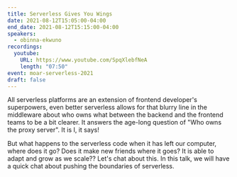 ```yaml
---
title: Serverless Gives You Wings
date: 2021-08-12T15:05:00-04:00
end_date: 2021-08-12T15:15:00-04:00
speakers:
  - obinna-ekwuno
recordings:
  youtube:
    URL: https://www.youtube.com/SpqXlebfNeA
    length: "07:50"
event: moar-serverless-2021
draft: false
---
```


All serverless platforms are an extension of frontend developer's superpowers, even better serverless allows for that blurry line in the middleware about who owns what between the backend and the frontend teams to be a bit clearer. It answers the age-long question of "Who owns the proxy server". It is I, it says!

But what happens to the serverless code when it has left our computer, where does it go? Does it make new friends where it goes? It is able to adapt and grow as we scale?? Let's chat about this. In this talk, we will have a quick chat about pushing the boundaries of serverless.
